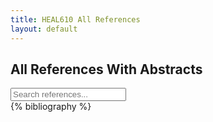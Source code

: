 ```yaml
---
title: HEAL610 All References
layout: default
---
```

<h2 class="center-text">All References With Abstracts</h2>

<div id="search-container">
    <input type="text" id="searchField" placeholder="Search references...">
</div>

<div class="bibliography-list">
    {% bibliography %}
</div>

<script>
document.addEventListener("DOMContentLoaded", function () {
    let searchField = document.getElementById("searchField");
    if (!searchField) {
        console.error("Search field not found!");
        return;
    }

    searchField.addEventListener("keyup", filterBibliography);
});

function filterBibliography() {
    let input = document.getElementById("searchField").value.toLowerCase();
    let entries = document.querySelectorAll(".bibliography-entry");

    entries.forEach(entry => {
        let abstract = entry.nextElementSibling; // Get associated abstract div
        let text = entry.textContent.toLowerCase() + (abstract ? abstract.textContent.toLowerCase() : "");

        if (text.includes(input)) {
            entry.style.display = "";
            if (abstract) abstract.style.display = "";
        } else {
            entry.style.display = "none";
            if (abstract) abstract.style.display = "none";
        }
    });
}
</script>